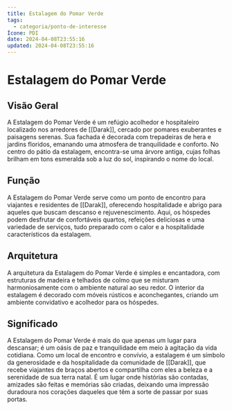 ```yaml
---
title: Estalagem do Pomar Verde
tags:
  - categoria/ponto-de-interesse
Ícone: PDI
date: 2024-04-08T23:55:16
updated: 2024-04-08T23:55:16
---
```


# Estalagem do Pomar Verde

## Visão Geral

A Estalagem do Pomar Verde é um refúgio acolhedor e hospitaleiro localizado nos arredores de [[Darak]], cercado por pomares exuberantes e paisagens serenas. Sua fachada é decorada com trepadeiras de hera e jardins floridos, emanando uma atmosfera de tranquilidade e conforto. No centro do pátio da estalagem, encontra-se uma árvore antiga, cujas folhas brilham em tons esmeralda sob a luz do sol, inspirando o nome do local.

## Função

A Estalagem do Pomar Verde serve como um ponto de encontro para viajantes e residentes de [[Darak]], oferecendo hospitalidade e abrigo para aqueles que buscam descanso e rejuvenescimento. Aqui, os hóspedes podem desfrutar de confortáveis quartos, refeições deliciosas e uma variedade de serviços, tudo preparado com o calor e a hospitalidade característicos da estalagem.

## Arquitetura

A arquitetura da Estalagem do Pomar Verde é simples e encantadora, com estruturas de madeira e telhados de colmo que se misturam harmoniosamente com o ambiente natural ao seu redor. O interior da estalagem é decorado com móveis rústicos e aconchegantes, criando um ambiente convidativo e acolhedor para os hóspedes.

## Significado

A Estalagem do Pomar Verde é mais do que apenas um lugar para descansar; é um oásis de paz e tranquilidade em meio à agitação da vida cotidiana. Como um local de encontro e convívio, a estalagem é um símbolo da generosidade e da hospitalidade da comunidade de [[Darak]], que recebe viajantes de braços abertos e compartilha com eles a beleza e a serenidade de sua terra natal. É um lugar onde histórias são contadas, amizades são feitas e memórias são criadas, deixando uma impressão duradoura nos corações daqueles que têm a sorte de passar por suas portas.